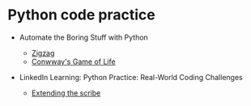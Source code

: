 # Python code practice

- Automate the Boring Stuff with Python
  - [Zigzag](zigzag.py)
  - [Conwway's Game of Life](conway.py) 

- LinkedIn Learning: Python Practice: Real-World Coding Challenges
  - [Extending the scribe](extending_the_scribe.py)

